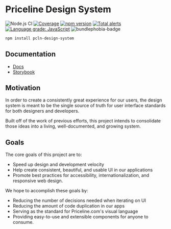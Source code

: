 # Priceline Design System

![Node.js CI](https://github.com/priceline/design-system/workflows/Node.js%20CI/badge.svg)
[![Coverage][coverage-badge]][coverage]
[![npm version][npm version]][npm version]
[![Total alerts](https://img.shields.io/lgtm/alerts/g/priceline/design-system.svg?logo=lgtm&logoWidth=18)](https://lgtm.com/projects/g/priceline/design-system/alerts/)
[![Language grade: JavaScript](https://img.shields.io/lgtm/grade/javascript/g/priceline/design-system.svg?logo=lgtm&logoWidth=18)](https://lgtm.com/projects/g/priceline/design-system/context:javascript)
![bundlephobia-badge]

```sh
npm install pcln-design-system
```

## Documentation

- [Docs][site]
- [Storybook][storybook]

## Motivation

In order to create a consistently great experience for our users, the design
system is meant to be the single source of truth for user interface standards
for both designers and developers.

Built off of the work of previous efforts, this project intends
to consolidate those ideas into a living, well-documented, and growing system.

## Goals

The core goals of this project are to:

- Speed up design and development velocity
- Help create consistent, beautiful, and usable UI in our applications
- Promote best practices for accessibility, internationalization, and
  responsive web design.

We hope to accomplish these goals by:

- Reducing the number of decisions needed when iterating on UI
- Reducing the amount of code duplication in our apps
- Serving as the standard for Priceline.com's visual language
- Providing easy-to-use and extensible components for anyone to consume.

[coverage]: https://codecov.io/github/priceline/design-system
[coverage-badge]: https://img.shields.io/codecov/c/github/priceline/design-system.svg?style=flat-square
[npm version]: https://img.shields.io/npm/v/pcln-design-system.svg?style=flat-square
[site]: https://priceline.github.io/design-system/
[storybook]: https://priceline.github.io/design-system/storybook/
[bundlephobia-badge]: https://badgen.net/bundlephobia/minzip/pcln-design-system?color=cyan

